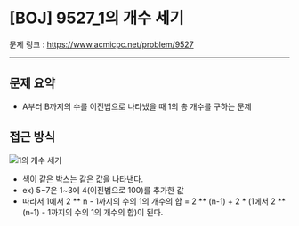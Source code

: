 # [BOJ] 9527_1의 개수 세기

문제 링크 : https://www.acmicpc.net/problem/9527

--------------------
## 문제 요약
  - A부터 B까지의 수를 이진법으로 나타냈을 때 1의 총 개수를 구하는 문제

## 접근 방식
![1의 개수 세기](https://user-images.githubusercontent.com/102509777/192031260-7bc28d55-fcac-4628-a9e4-706cf03a8eb6.JPG)
  - 색이 같은 박스는 같은 값을 나타낸다.
  - ex) 5~7은 1~3에 4(이진법으로 100)를 추가한 값
  - 따라서 1에서 2 ** n - 1까지의 수의 1의 개수의 합 = 2 ** (n-1) + 2 * (1에서 2 ** (n-1) - 1까지의 수의 1의 개수의 합)이 된다.

